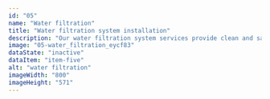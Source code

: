 ```yaml
---
id: "05"
name: "Water filtration"
title: "Water filtration system installation"
description: "Our water filtration system services provide clean and safe drinking water for your home or business, ensuring the health and safety of your family or customers."
image: "05-water_filtration_eycf83"
dataState: "inactive"
dataItem: "item-five"
alt: "water filtration"
imageWidth: "800"
imageHeight: "571"
---
```

